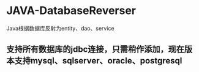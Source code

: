 # JAVA-DatabaseReverser
Java根据数据库反射为entity、dao、service

## 支持所有数据库的jdbc连接，只需稍作添加，现在版本支持mysql、sqlserver、oracle、postgresql
